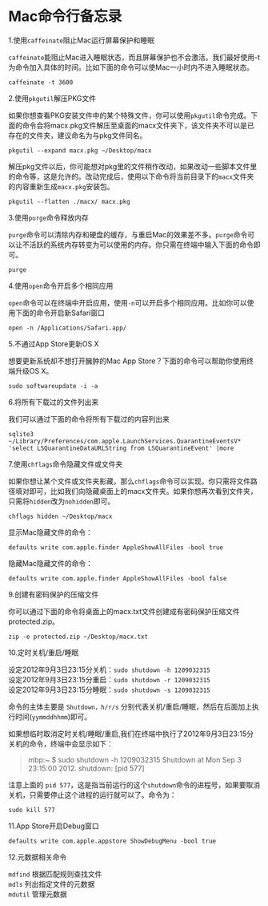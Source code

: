 # Mac命令行备忘录


1.使用`caffeinate`阻止Mac运行屏幕保护和睡眠

`caffeinate`能阻止Mac进入睡眠状态，而且屏幕保护也不会激活。我们最好使用-t为命令加入具体的时间。比如下面的命令可以使Mac一小时内不进入睡眠状态。

    caffeinate -t 3600



2.使用`pkgutil`解压PKG文件

如果你想查看PKG安装文件中的某个特殊文件，你可以使用`pkgutil`命令完成。下面的命令会将macx.pkg文件解压至桌面的macx文件夹下，该文件夹不可以是已存在的文件夹，建议命名为与pkg文件同名。

    pkgutil --expand macx.pkg ~/Desktop/macx

解压pkg文件以后，你可能想对pkg里的文件稍作改动，如果改动一些脚本文件里的命令等，这是允许的。改动完成后，使用以下命令将当前目录下的`macx`文件夹的内容重新生成`macx.pkg`安装包。

    pkgutil --flatten ./macx/ macx.pkg



3.使用`purge`命令释放内存

`purge`命令可以清除内存和硬盘的缓存，与重启Mac的效果差不多。`purge`命令可以让不活跃的系统内存转变为可以使用的内存。你只需在终端中输入下面的命令即可。

    purge


4.使用`open`命令开启多个相同应用

`open`命令可以在终端中开启应用，使用`-n`可以开启多个相同应用。比如你可以使用下面的命令开启新Safari窗口

    open -n /Applications/Safari.app/


5.不通过App Store更新OS X

想要更新系统却不想打开臃肿的Mac App Store？下面的命令可以帮助你使用终端升级OS X。

    sudo softwareupdate -i -a


6.将所有下载过的文件列出来

我们可以通过下面的命令将所有下载过的内容列出来


    sqlite3 ~/Library/Preferences/com.apple.LaunchServices.QuarantineEventsV* 'select LSQuarantineDataURLString from LSQuarantineEvent' |more


7.使用`chflags`命令隐藏文件或文件夹

如果你想让某个文件或文件夹影藏，那么`chflags`命令可以实现。你只需将文件路径填对即可，比如我们向隐藏桌面上的macx文件夹。如果你想再次看到文件夹，只需将`hidden`改为`nohidden`即可。

    chflags hidden ~/Desktop/macx

显示Mac隐藏文件的命令：

    defaults write com.apple.finder AppleShowAllFiles -bool true 

隐藏Mac隐藏文件的命令：

    defaults write com.apple.finder AppleShowAllFiles -bool false


9.创建有密码保护的压缩文件

你可以通过下面的命令将桌面上的macx.txt文件创建成有密码保护压缩文件protected.zip。

    zip -e protected.zip ~/Desktop/macx.txt

10.定时关机/重启/睡眠

设定2012年9月3日23:15分关机：`sudo shutdown -h 1209032315`    
设定2012年9月3日23:15分重启：`sudo shutdown -r 1209032315`    
设定2012年9月3日23:15分睡眠：`sudo shutdown -s 1209032315`    

命令的主体主要是 `Shutdown，h/r/s` 分别代表关机/重启/睡眠，然后在后面加上执行时间(`yymmddhhmm`)即可。
 
如果想临时取消定时关机/睡眠/重启,我们在终端中执行了2012年9月3日23:15分关机的命令，终端中会显示如下：
 
> mbp:~ $ sudo shutdown -h 1209032315
> Shutdown at Mon Sep 3 23:15:00 2012.
> shutdown: [pid 577]

注意上面的 `pid 577`，这是指当前运行的这个`shutdown`命令的进程号，如果要取消关机，只需要停止这个进程的运行就可以了。命令为： 

    sudo kill 577


11.App Store开启Debug窗口

    defaults write com.apple.appstore ShowDebugMenu -bool true


12.元数据相关命令

`mdfind` 根据匹配规则查找文件    
`mdls`   列出指定文件的元数据    
`mdutil` 管理元数据    
